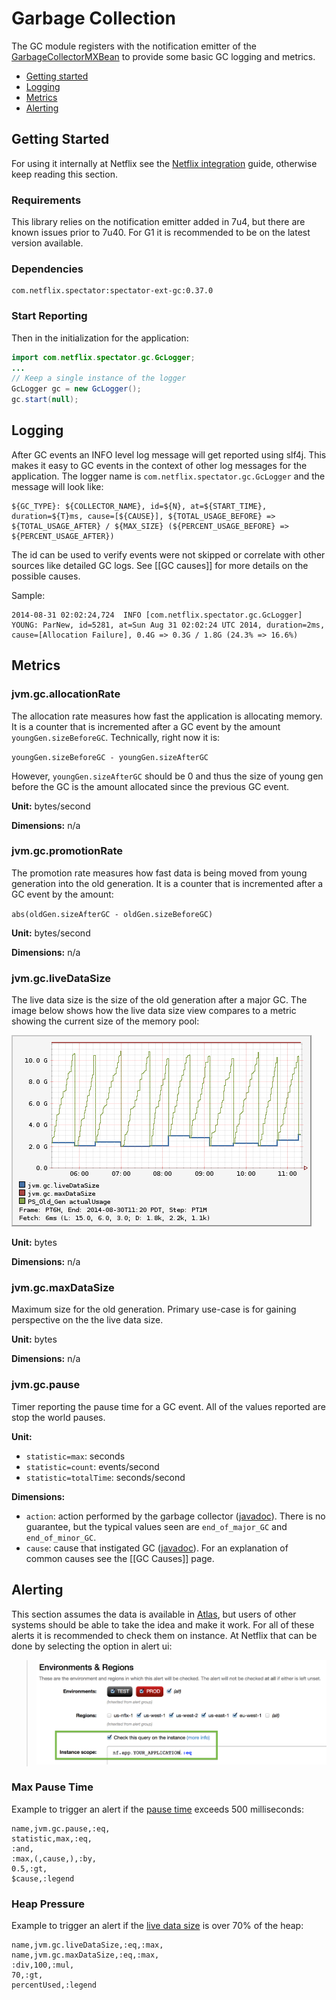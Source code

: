 # Garbage Collection

The GC module registers with the notification emitter of the
[GarbageCollectorMXBean](http://docs.oracle.com/javase/7/docs/api/java/lang/management/GarbageCollectorMXBean.html)
to provide some basic GC logging and metrics.

* [Getting started](#getting-started)
* [Logging](#logging)
* [Metrics](#metrics)
* [Alerting](#alerting)

## Getting Started

For using it internally at Netflix see the [Netflix integration](../intro/netflix.md) guide,
otherwise keep reading this section.

### Requirements

This library relies on the notification emitter added in 7u4, but there are known issues prior
to 7u40. For G1 it is recommended to be on the latest version available.

### Dependencies

```
com.netflix.spectator:spectator-ext-gc:0.37.0
```

### Start Reporting

Then in the initialization for the application:

```java
import com.netflix.spectator.gc.GcLogger;
...
// Keep a single instance of the logger
GcLogger gc = new GcLogger();
gc.start(null);
```

## Logging

After GC events an INFO level log message will get reported using slf4j. This makes it easy to
GC events in the context of other log messages for the application. The logger name is
`com.netflix.spectator.gc.GcLogger` and the message will look like:

```
${GC_TYPE}: ${COLLECTOR_NAME}, id=${N}, at=${START_TIME}, duration=${T}ms, cause=[${CAUSE}], ${TOTAL_USAGE_BEFORE} => ${TOTAL_USAGE_AFTER} / ${MAX_SIZE} (${PERCENT_USAGE_BEFORE} => ${PERCENT_USAGE_AFTER})
```

The id can be used to verify events were not skipped or correlate with other sources like
detailed GC logs. See [[GC causes]] for more details on the possible causes.

Sample:

```
2014-08-31 02:02:24,724  INFO [com.netflix.spectator.gc.GcLogger] YOUNG: ParNew, id=5281, at=Sun Aug 31 02:02:24 UTC 2014, duration=2ms, cause=[Allocation Failure], 0.4G => 0.3G / 1.8G (24.3% => 16.6%)
```

## Metrics

### jvm.gc.allocationRate

The allocation rate measures how fast the application is allocating memory. It is a counter
that is incremented after a GC event by the amount `youngGen.sizeBeforeGC`. Technically, right
now it is:

`youngGen.sizeBeforeGC - youngGen.sizeAfterGC`

However, `youngGen.sizeAfterGC` should be 0 and thus the size of young gen before the GC is
the amount allocated since the previous GC event.

**Unit:** bytes/second

**Dimensions:** n/a

### jvm.gc.promotionRate

The promotion rate measures how fast data is being moved from young generation into the old
generation. It is a counter that is incremented after a GC event by the amount:

`abs(oldGen.sizeAfterGC - oldGen.sizeBeforeGC)`

**Unit:** bytes/second

**Dimensions:** n/a

### jvm.gc.liveDataSize

The live data size is the size of the old generation after a major GC. The image below shows
how the live data size view compares to a metric showing the current size of the memory pool:

![Live Data Size](../images/live_data_size.png)

**Unit:** bytes

**Dimensions:** n/a

### jvm.gc.maxDataSize

Maximum size for the old generation. Primary use-case is for gaining perspective on the the
live data size.

**Unit:** bytes

**Dimensions:** n/a

### jvm.gc.pause

Timer reporting the pause time for a GC event. All of the values reported are stop the world
pauses.

**Unit:**

* `statistic=max`: seconds
* `statistic=count`: events/second
* `statistic=totalTime`: seconds/second 

**Dimensions:**

* `action`: action performed by the garbage collector ([javadoc](http://docs.oracle.com/javase/7/docs/jre/api/management/extension/com/sun/management/GarbageCollectionNotificationInfo.html#getGcAction())). There is no guarantee, but the typical values seen are `end_of_major_GC` and `end_of_minor_GC`. 
* `cause`: cause that instigated GC ([javadoc](http://docs.oracle.com/javase/7/docs/jre/api/management/extension/com/sun/management/GarbageCollectionNotificationInfo.html#getGcCause())). For an explanation of common causes see the [[GC Causes]] page.

## Alerting

This section assumes the data is available in [Atlas](https://github.com/Netflix/atlas/wiki/),
but users of other systems should be able to take the idea and make it work. For all of these
alerts it is recommended to check them on instance. At Netflix that can be done by selecting
the option in alert ui:

> ![On Instance Alerting](../images/on_instance.png)

### Max Pause Time

Example to trigger an alert if the [pause time](#jvmgcpause) exceeds 500 milliseconds:

```
name,jvm.gc.pause,:eq,
statistic,max,:eq,
:and,
:max,(,cause,),:by,
0.5,:gt,
$cause,:legend
``` 

### Heap Pressure

Example to trigger an alert if the [live data size](#jvmgclivedatasize) is over 70% of the heap:

```
name,jvm.gc.liveDataSize,:eq,:max,
name,jvm.gc.maxDataSize,:eq,:max,
:div,100,:mul,
70,:gt,
percentUsed,:legend
``` 
